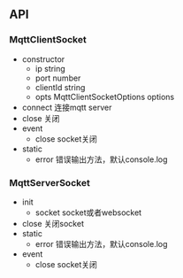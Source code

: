 ## API

### MqttClientSocket

* constructor
	* ip string
	* port number
	* clientId string
	* opts MqttClientSocketOptions options
* connect 连接mqtt server
* close 关闭
* event
	* close socket关闭
* static
	* error 错误输出方法，默认console.log


	
	
### MqttServerSocket

* init 	
	* socket socket或者websocket
* close 关闭socket 
* static
	* error 错误输出方法，默认console.log
* event
	* close socket关闭